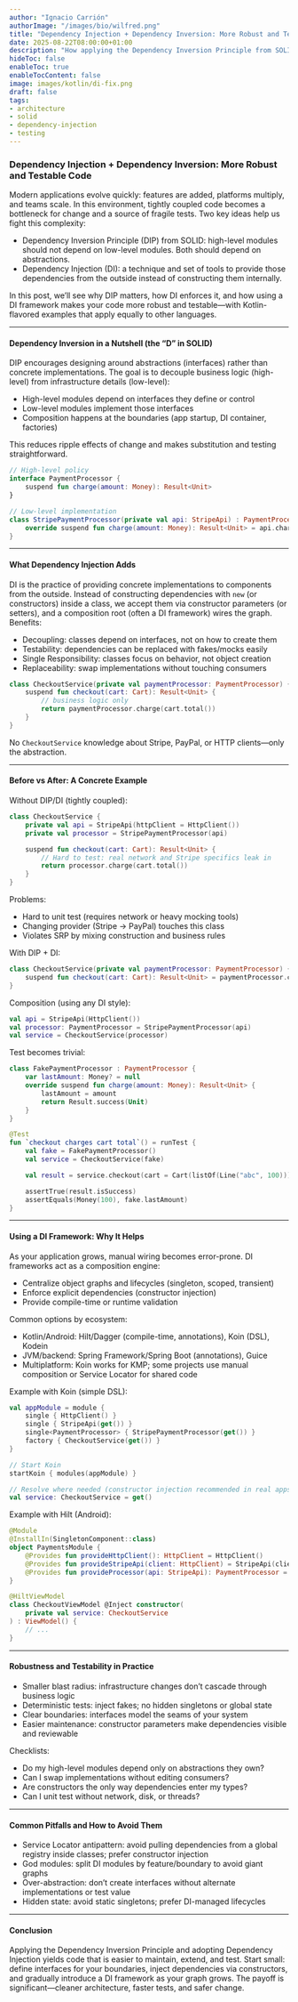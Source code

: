 ```yaml
---
author: "Ignacio Carrión"
authorImage: "/images/bio/wilfred.png"
title: "Dependency Injection + Dependency Inversion: More Robust and Testable Code"
date: 2025-08-22T08:00:00+01:00
description: "How applying the Dependency Inversion Principle from SOLID together with a Dependency Injection framework leads to decoupled, robust, and highly testable code."
hideToc: false
enableToc: true
enableTocContent: false
image: images/kotlin/di-fix.png
draft: false
tags:
- architecture
- solid
- dependency-injection
- testing
---
```


### Dependency Injection + Dependency Inversion: More Robust and Testable Code

Modern applications evolve quickly: features are added, platforms multiply, and teams scale. In this environment, tightly coupled code becomes a bottleneck for change and a source of fragile tests. Two key ideas help us fight this complexity:

- Dependency Inversion Principle (DIP) from SOLID: high-level modules should not depend on low-level modules. Both should depend on abstractions.
- Dependency Injection (DI): a technique and set of tools to provide those dependencies from the outside instead of constructing them internally.

In this post, we’ll see why DIP matters, how DI enforces it, and how using a DI framework makes your code more robust and testable—with Kotlin-flavored examples that apply equally to other languages.

---

#### Dependency Inversion in a Nutshell (the “D” in SOLID)

DIP encourages designing around abstractions (interfaces) rather than concrete implementations. The goal is to decouple business logic (high-level) from infrastructure details (low-level):

- High-level modules depend on interfaces they define or control
- Low-level modules implement those interfaces
- Composition happens at the boundaries (app startup, DI container, factories)

This reduces ripple effects of change and makes substitution and testing straightforward.

```kotlin
// High-level policy
interface PaymentProcessor {
    suspend fun charge(amount: Money): Result<Unit>
}

// Low-level implementation
class StripePaymentProcessor(private val api: StripeApi) : PaymentProcessor {
    override suspend fun charge(amount: Money): Result<Unit> = api.charge(amount)
}
```

---

#### What Dependency Injection Adds

DI is the practice of providing concrete implementations to components from the outside. Instead of constructing dependencies with `new` (or constructors) inside a class, we accept them via constructor parameters (or setters), and a composition root (often a DI framework) wires the graph. Benefits:

- Decoupling: classes depend on interfaces, not on how to create them
- Testability: dependencies can be replaced with fakes/mocks easily
- Single Responsibility: classes focus on behavior, not object creation
- Replaceability: swap implementations without touching consumers

```kotlin
class CheckoutService(private val paymentProcessor: PaymentProcessor) {
    suspend fun checkout(cart: Cart): Result<Unit> {
        // business logic only
        return paymentProcessor.charge(cart.total())
    }
}
```

No `CheckoutService` knowledge about Stripe, PayPal, or HTTP clients—only the abstraction.

---

#### Before vs After: A Concrete Example

Without DIP/DI (tightly coupled):

```kotlin
class CheckoutService {
    private val api = StripeApi(httpClient = HttpClient())
    private val processor = StripePaymentProcessor(api)

    suspend fun checkout(cart: Cart): Result<Unit> {
        // Hard to test: real network and Stripe specifics leak in
        return processor.charge(cart.total())
    }
}
```

Problems:
- Hard to unit test (requires network or heavy mocking tools)
- Changing provider (Stripe -> PayPal) touches this class
- Violates SRP by mixing construction and business rules

With DIP + DI:

```kotlin
class CheckoutService(private val paymentProcessor: PaymentProcessor) {
    suspend fun checkout(cart: Cart): Result<Unit> = paymentProcessor.charge(cart.total())
}
```

Composition (using any DI style):

```kotlin
val api = StripeApi(HttpClient())
val processor: PaymentProcessor = StripePaymentProcessor(api)
val service = CheckoutService(processor)
```

Test becomes trivial:

```kotlin
class FakePaymentProcessor : PaymentProcessor {
    var lastAmount: Money? = null
    override suspend fun charge(amount: Money): Result<Unit> {
        lastAmount = amount
        return Result.success(Unit)
    }
}

@Test
fun `checkout charges cart total`() = runTest {
    val fake = FakePaymentProcessor()
    val service = CheckoutService(fake)

    val result = service.checkout(cart = Cart(listOf(Line("abc", 100))))

    assertTrue(result.isSuccess)
    assertEquals(Money(100), fake.lastAmount)
}
```

---

#### Using a DI Framework: Why It Helps

As your application grows, manual wiring becomes error-prone. DI frameworks act as a composition engine:

- Centralize object graphs and lifecycles (singleton, scoped, transient)
- Enforce explicit dependencies (constructor injection)
- Provide compile-time or runtime validation

Common options by ecosystem:

- Kotlin/Android: Hilt/Dagger (compile-time, annotations), Koin (DSL), Kodein
- JVM/backend: Spring Framework/Spring Boot (annotations), Guice
- Multiplatform: Koin works for KMP; some projects use manual composition or Service Locator for shared code

Example with Koin (simple DSL):

```kotlin
val appModule = module {
    single { HttpClient() }
    single { StripeApi(get()) }
    single<PaymentProcessor> { StripePaymentProcessor(get()) }
    factory { CheckoutService(get()) }
}

// Start Koin
startKoin { modules(appModule) }

// Resolve where needed (constructor injection recommended in real apps)
val service: CheckoutService = get()
```

Example with Hilt (Android):

```kotlin
@Module
@InstallIn(SingletonComponent::class)
object PaymentsModule {
    @Provides fun provideHttpClient(): HttpClient = HttpClient()
    @Provides fun provideStripeApi(client: HttpClient) = StripeApi(client)
    @Provides fun provideProcessor(api: StripeApi): PaymentProcessor = StripePaymentProcessor(api)
}

@HiltViewModel
class CheckoutViewModel @Inject constructor(
    private val service: CheckoutService
) : ViewModel() {
    // ...
}
```

---

#### Robustness and Testability in Practice

- Smaller blast radius: infrastructure changes don’t cascade through business logic
- Deterministic tests: inject fakes; no hidden singletons or global state
- Clear boundaries: interfaces model the seams of your system
- Easier maintenance: constructor parameters make dependencies visible and reviewable

Checklists:

- Do my high-level modules depend only on abstractions they own?
- Can I swap implementations without editing consumers?
- Are constructors the only way dependencies enter my types?
- Can I unit test without network, disk, or threads?

---

#### Common Pitfalls and How to Avoid Them

- Service Locator antipattern: avoid pulling dependencies from a global registry inside classes; prefer constructor injection
- God modules: split DI modules by feature/boundary to avoid giant graphs
- Over-abstraction: don’t create interfaces without alternate implementations or test value
- Hidden state: avoid static singletons; prefer DI-managed lifecycles

---

#### Conclusion

Applying the Dependency Inversion Principle and adopting Dependency Injection yields code that is easier to maintain, extend, and test. Start small: define interfaces for your boundaries, inject dependencies via constructors, and gradually introduce a DI framework as your graph grows. The payoff is significant—cleaner architecture, faster tests, and safer change.
